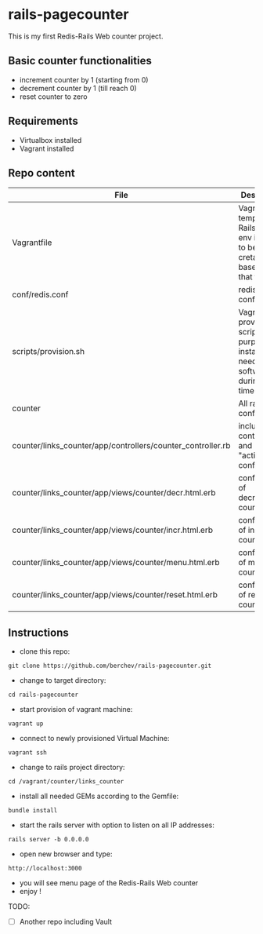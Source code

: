 # rails-pagecounter
This is my first Redis-Rails Web counter project.

## Basic counter functionalities
- increment counter by 1 (starting from 0)
- decrement counter by 1 (till reach 0)
- reset counter to zero

## Requirements
- Virtualbox installed
- Vagrant installed

## Repo content
| File                   | Description                      |
|         ---            |                ---               |
| Vagrantfile | Vagrant template file. Rails-Redis env is going to be cretated based on that file|
| conf/redis.conf | redis configuration |
| scripts/provision.sh | Vagrant provision script which purpose is ti install all needed software during boot time|
| counter | All rails configuration |
| counter/links_counter/app/controllers/counter_controller.rb | include controller and "actions" configuration |
| counter/links_counter/app/views/counter/decr.html.erb | configuration of decrement counter view |
| counter/links_counter/app/views/counter/incr.html.erb | configuration of increment counter view |
| counter/links_counter/app/views/counter/menu.html.erb | configuration of menu counter view |
| counter/links_counter/app/views/counter/reset.html.erb | configuration of reset counter view |


## Instructions
- clone this repo:
```
git clone https://github.com/berchev/rails-pagecounter.git
```
- change to target directory:
```
cd rails-pagecounter
```
- start provision of vagrant machine:
```
vagrant up
```
- connect to newly provisioned Virtual Machine:
```
vagrant ssh
```
- change to rails project directory:
```
cd /vagrant/counter/links_counter
```
- install all needed GEMs according to the Gemfile:
```
bundle install
```
- start the rails server with option to listen on all IP addresses:
```
rails server -b 0.0.0.0
```
- open new browser and type:
```
http://localhost:3000
```
- you will see menu page of the Redis-Rails Web counter
- enjoy !

TODO:
- [ ] Another repo including Vault
